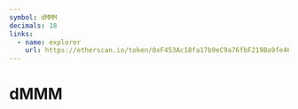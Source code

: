 ```yaml
---
symbol: dMMM
decimals: 18
links:
  - name: explorer
    url: https://etherscan.io/token/0xF453Ac18fa17b9eC9a76fbF219Ba9fe4612eDd0a
---
```


# dMMM
